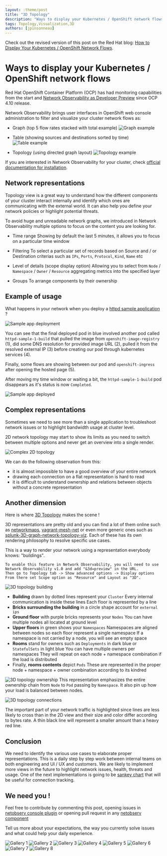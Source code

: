 ```yaml
---
layout: :theme/post
title: "3D Topology"
description: "Ways to display your Kubernetes / OpenShift network flows"
tags: Topology,Visualization,3D
authors: [jpinsonneau]
---
```


<div class="heading-info">
Check out the revised version of this post on the Red Hat blog: <a href='https://www.redhat.com/en/blog/how-to-display-your-kubernetes-/-openshift-network-flows'>How to Display Your Kubernetes / OpenShift Network Flows</a>.
</div>

# Ways to display your Kubernetes / OpenShift network flows

Red Hat OpenShift Container Platform (OCP) has had monitoring capabilities from the start and [Network Observability as Developer Preview](https://cloud.redhat.com/blog/a-guide-to-providing-insight-with-network-observability) since OCP 4.10 release.

Network Observability brings user interfaces in OpenShift web console administration to filter and visualize your cluster network flows as:

- Graph (top 5 flow rates stacked with total example)
![Graph example]({page.image('3d-topology/graph.png')})

- Table (showing sources and destinations sorted by time)
![Table example]({page.image('3d-topology/table.png')})

- Topology (using directed graph layout)
![Topology example]({page.image('3d-topology/topology.png')})

If you are interested in Network Observability for your cluster, check [official documentation for installation](https://docs.openshift.com/container-platform/4.12/networking/network_observability/installing-operators.html).

## Network representations

Topology view is a great way to understand how the different components of your cluster interact internally and identify which ones are communicating with the external world. It can also help you define your network policies or highlight potential threats.

To avoid huge and unreadable network graphs, we introduced in Network Observability multiple options to focus on the content you are looking for.

- Time range
Showing by default the last 5 minutes, it allows you to focus on a particular time window

- Filtering
To select a particular set of records based on Source and / or Destination criterias such as `IPs`, `Ports`, `Protocol`, `Kind`, `Name` etc

- Level of details (scope display option) 
Allowing you to select from `Node` / `Namespace` / `Owner` / `Resource` aggregating metrics into the specified layer

- Groups
To arrange components by their ownership

## Example of usage

What happens in your network when you deploy a [httpd sample application](https://github.com/sclorg/httpd-ex) ?

![Sample app deployment]({page.image('3d-topology/sample-app-deployment.png')})

You can see that the final deployed pod in blue involved another pod called `httpd-sample-1-build` that pulled the image from `openshift-image-registry` (1), did some DNS resolution for provided image URL (2), pulled it from the resolved external IP (3) before creating our pod through kubernetes services (4).

Finally, some flows are showing between our pod and `openshift-ingress` after opening the hosted page (5).

After moving my time window or waiting a bit, the `httpd-sample-1-build` pod disappears as it's status is now `Completed`.

![Sample app deployed]({page.image('3d-topology/sample-app-deployed.png')})

## Complex representations

Sometimes we need to see more than a single application to troubleshoot network issues or to highlight bandwidth usage at cluster level.

2D network topology may start to show its limits as you need to switch between multiple options and never get an overview into a single render.

![Complex 2D topology]({page.image('3d-topology/huge-topology.png')})

We can do the following observation from this:
- it is almost impossible to have a good overview of your entire network
- drawing each connection on a flat representation is hard to read
- it is difficult to understand ownership and relations between objects without a concrete representation

## Another dimension

Here is where [3D Topology](https://github.com/jpinsonneau/react-three-topology) makes the scene !

3D representations are pretty old and you can find a lot of them online such as [networkmaps](https://github.com/pablomarle/networkmaps), [vagrant-mesh-net](https://github.com/IMPIMBA/vagrant-mesh-net) or even more generic ones such as [splunk-3D-graph-network-topology-viz](https://github.com/splunk/splunk-3D-graph-network-topology-viz). Each of these has its own rendering philosophy to resolve specific use cases.

This is a way to render your network using a representation everybody knows: "buildings".
```
To enable this feature in Network Observability, you will need to use Network Observability v1.0 and add "&3d=preview" in the URL. 
Then go to Topology tab -> Show advanced options -> Display options 
From there set Scope option as "Resource" and Layout as "3D".
```

![3D topology building]({page.image('3d-topology/3d-building.png')})

- **Building** drawn by dotted lines represent your `Cluster`
Every internal communication is inside these lines
Each floor is represented by a line
- **Bricks surrounding the building** in a circle shape account for `external ips`
- **Ground floor** with purple bricks represents your `Nodes`
You can have multiple nodes all located at ground level
- **Upper floors** in green shows your `Namespaces`
Namespaces are aligned between nodes so each floor represent a single namespace
If a namespace is not carried by a node, you will see an empty space
- **Rooms** stand for owners such as `Deployments` in dark blue or `StatefulSets` in light blue
You can have multiple owners per namespaces
They will repeat on each node + namespace combination if the load is distributed
- Finally, **rooms contents** depict `Pods`
These are represented in the proper node + namespace + owner combination according to its kindred

![3D topology ownership]({page.image('3d-topology/3d-ownership.png')})
This representation emphasizes the entire ownership chain from `Node` to `Pod` passing by `Namespace`.
It also pin up how your load is balanced between nodes.

![3D topology connections]({page.image('3d-topology/3d-connection.png')})

The important part of your network traffic is highlighted since lines are less likely to cross than in the 2D view and their size and color differ according to bytes rate. 
A thin black line will represent a smaller amount than a heavy red line.

## Conclusion

We need to identify the various use cases to elaborate proper representations. This is a daily step by step work between internal teams on both engineering and UI / UX and customers. We are likely to implement more views in the future to highlight network issues, health, threats and usage. 
One of the next implementations is going to be [sankey chart](https://observablehq.com/@d3/sankey) that will be useful for connection tracking.

## We need you !

Feel free to contribute by commenting this post, opening issues in [netobserv console plugin](https://github.com/netobserv/network-observability-console-plugin/issues) or opening pull request in any [netobserv component](https://github.com/netobserv)

Tell us more about your expectations, the way you currently solve issues and what could help your daily experience.

![Gallery 1]({page.image('3d-topology/gallery-1.png')})
![Gallery 2]({page.image('3d-topology/gallery-2.png')})
![Gallery 3]({page.image('3d-topology/gallery-3.png')})
![Gallery 4]({page.image('3d-topology/gallery-4.png')})
![Gallery 5]({page.image('3d-topology/gallery-5.png')})
![Gallery 6]({page.image('3d-topology/gallery-6.png')})
![Gallery 7]({page.image('3d-topology/gallery-7.png')})
![Gallery 8]({page.image('3d-topology/gallery-8.png')})
